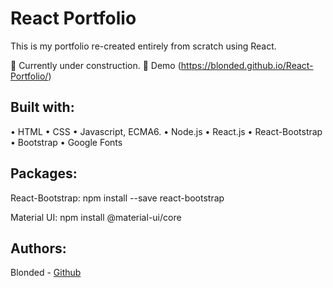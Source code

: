 # React Portfolio

This is my portfolio re-created entirely from scratch using React.

🚨 Currently under construction. 🚨
Demo (https://blonded.github.io/React-Portfolio/)


## Built with:
• HTML
• CSS
• Javascript, ECMA6.
• Node.js
• React.js
• React-Bootstrap
• Bootstrap
• Google Fonts

## Packages:
React-Bootstrap:
npm install --save react-bootstrap

Material UI:
npm install @material-ui/core


## Authors:
Blonded - [Github](https://github.com/Blonded)